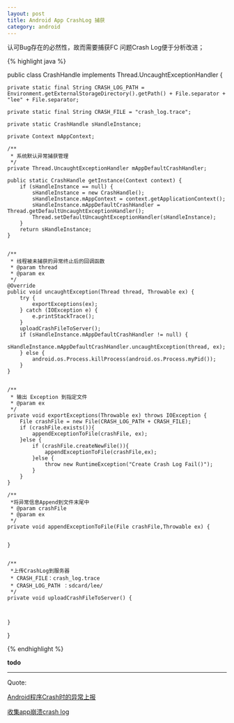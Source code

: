 ```yaml
---
layout: post
title: Android App CrashLog 捕获
category: android
---
```



认可Bug存在的必然性，故而需要捕获FC 问题Crash Log便于分析改进；


{% highlight java %}



public class CrashHandle implements Thread.UncaughtExceptionHandler {

    private static final String CRASH_LOG_PATH = Environment.getExternalStorageDirectory().getPath() + File.separator + "lee" + File.separator;

    private static final String CRASH_FILE = "crash_log.trace";

    private static CrashHandle sHandleInstance;

    private Context mAppContext;

    /**
     * 系统默认异常捕获管理
     */
    private Thread.UncaughtExceptionHandler mAppDefaultCrashHandler;

    public static CrashHandle getInstance(Context context) {
        if (sHandleInstance == null) {
            sHandleInstance = new CrashHandle();
            sHandleInstance.mAppContext = context.getApplicationContext();
            sHandleInstance.mAppDefaultCrashHandler = Thread.getDefaultUncaughtExceptionHandler();
            Thread.setDefaultUncaughtExceptionHandler(sHandleInstance);
        }
        return sHandleInstance;
    }


    /**
     * 线程被未捕获的异常终止后的回调函数
     * @param thread
     * @param ex
     */
    @Override
    public void uncaughtException(Thread thread, Throwable ex) {
        try {
            exportExceptions(ex);
        } catch (IOException e) {
            e.printStackTrace();
        }
        uploadCrashFileToServer();
        if (sHandleInstance.mAppDefaultCrashHandler != null) {
            sHandleInstance.mAppDefaultCrashHandler.uncaughtException(thread, ex);
        } else {
            android.os.Process.killProcess(android.os.Process.myPid());
        }
    }


    /**
     * 输出 Exception 到指定文件
     * @param ex
     */
    private void exportExceptions(Throwable ex) throws IOException {
        File crashFile = new File(CRASH_LOG_PATH + CRASH_FILE);
        if (crashFile.exists()){
            appendExceptionToFile(crashFile, ex);
        }else {
            if (crashFile.createNewFile()){
                appendExceptionToFile(crashFile,ex);
            }else {
                throw new RuntimeException("Create Crash Log Fail()");
            }
        }
    }

    /**
     *将异常信息Append到文件末尾中
     * @param crashFile
     * @param ex
     */
    private void appendExceptionToFile(File crashFile,Throwable ex) {


    }


    /**
     *上传CrashLog到服务器
     * CRASH_FILE：crash_log.trace
     * CRASH_LOG_PATH ：sdcard/lee/
     */
    private void uploadCrashFileToServer() {



    }
}

{% endhighlight %}



**todo**


---

Quote:

[Android程序Crash时的异常上报](http://blog.csdn.net/singwhatiwanna/article/details/17289479)

[收集app崩溃crash log](http://foolog.sinaapp.com/?p=2634)
